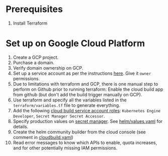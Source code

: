 # Prerequisites
1. Install Terraform

# Set up on Google Cloud Platform

1. Create a GCP project.
2. Purchase a domain.
3. Verify domain ownership on GCP.
4. Set up a service account as per the instructions [here](https://learn.hashicorp.com/terraform/gcp/build). Give it `owner` permissions.
5. Due to limitations with terraform and GCP, there is one manual step to perform on Github prior to running terraform:
    Enable the cloud build app from github (but don't add the build trigger manually on GCP).
6. Use terraform and specify all the variables listed in the `terraform/variables.tf` file to generate everything.
7. Add the following [cloud build service account roles](https://console.cloud.google.com/cloud-build/settings/service-account): `Kubernetes Engine Developer`, `Secret Manager Secret Accessor`.
8. Specify production values on [secret manager](https://console.cloud.google.com/security/secret-manager). See [helm/values.yaml](../helm/values.yaml) for details.
9. Create the helm community builder from the cloud console (see comment in [cloudbuild.yaml](../cloudbuild.yaml))
10. Read error messages to know which APIs to enable, quota increases, and for other potentially missing IAM permissions.
